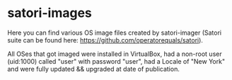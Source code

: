 # satori-images

Here you can find various OS image files created by satori-imager (Satori suite can be found here: https://github.com/operatorequals/satori).

All OSes that got imaged were installed in VirtualBox, had a non-root user (uid:1000) called "user" with password "user", had a Locale of "New York" and were fully updated && upgraded at date of publication.
